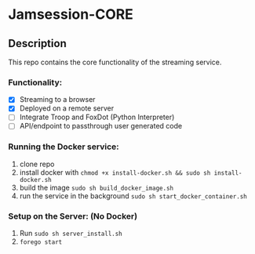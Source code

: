 # Jamsession-CORE

## Description
This repo contains the core functionality of the streaming service.

### Functionality:

- [x] Streaming to a browser
- [x] Deployed on a remote server
- [ ] Integrate Troop and FoxDot (Python Interpreter)
- [ ] API/endpoint to passthrough user generated code

### Running the Docker service:
1. clone repo
1. install docker with `chmod +x install-docker.sh && sudo sh install-docker.sh`
1. build the image `sudo sh build_docker_image.sh`
1. run the service in the background `sudo sh start_docker_container.sh`

### Setup on the Server: (No Docker)
1. Run `sudo sh server_install.sh`
1. `forego start`
